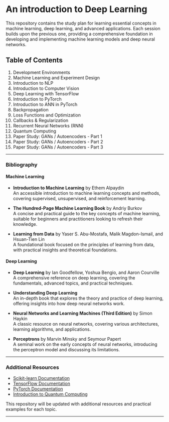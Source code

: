 # An introduction to Deep Learning 


This repository contains the study plan for learning essential concepts in machine learning, deep learning, and advanced applications. Each session builds upon the previous one, providing a comprehensive foundation in developing and implementing machine learning models and deep neural networks.

## Table of Contents

1. Development Environments
2. Machine Learning and Experiment Design
3. Introduction to NLP
4. Introduction to Computer Vision
5. Deep Learning with TensorFlow
6. Introduction to PyTorch
7. Introduction to ANN in PyTorch
8. Backpropagation
9. Loss Functions and Optimization
10. Callbacks & Regularization
11. Recurrent Neural Networks (RNN)
12. Quantum Computing
13. Paper Study: GANs / Autoencoders - Part 1
14. Paper Study: GANs / Autoencoders - Part 2
15. Paper Study: GANs / Autoencoders - Part 3

---
### Bibliography

#### Machine Learning

- **Introduction to Machine Learning** by Ethem Alpaydin  
  An accessible introduction to machine learning concepts and methods, covering supervised, unsupervised, and reinforcement learning.

- **The Hundred-Page Machine Learning Book** by Andriy Burkov  
  A concise and practical guide to the key concepts of machine learning, suitable for beginners and practitioners looking to refresh their knowledge.

- **Learning from Data** by Yaser S. Abu-Mostafa, Malik Magdon-Ismail, and Hsuan-Tien Lin  
  A foundational book focused on the principles of learning from data, with practical insights and theoretical foundations.

#### Deep Learning

- **Deep Learning** by Ian Goodfellow, Yoshua Bengio, and Aaron Courville  
  A comprehensive reference on deep learning, covering the fundamentals, advanced topics, and practical techniques.

- **Understanding Deep Learning**  
  An in-depth book that explores the theory and practice of deep learning, offering insights into how deep neural networks work.

- **Neural Networks and Learning Machines (Third Edition)** by Simon Haykin  
  A classic resource on neural networks, covering various architectures, learning algorithms, and applications.

- **Perceptrons** by Marvin Minsky and Seymour Papert  
  A seminal work on the early concepts of neural networks, introducing the perceptron model and discussing its limitations.

---

### Additional Resources

- [Scikit-learn Documentation](https://scikit-learn.org/stable/)
- [TensorFlow Documentation](https://www.tensorflow.org/learn)
- [PyTorch Documentation](https://pytorch.org/docs/stable/index.html)
- [Introduction to Quantum Computing](https://qiskit.org/learn)

This repository will be updated with additional resources and practical examples for each topic.

---

